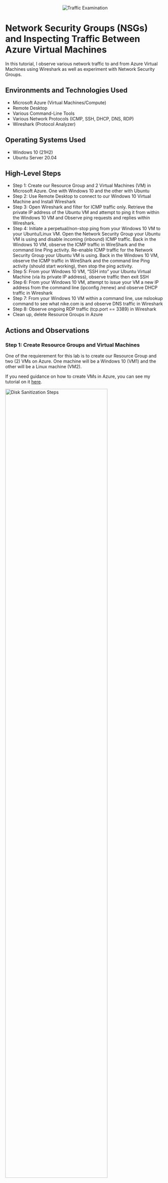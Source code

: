 <p align="center">
<img src="https://i.imgur.com/Ua7udoS.png" alt="Traffic Examination"/>
</p>

<h1>Network Security Groups (NSGs) and Inspecting Traffic Between Azure Virtual Machines</h1>
In this tutorial, I observe various network traffic to and from Azure Virtual Machines using Wireshark as well as experiment with Network Security Groups. <br />

<h2>Environments and Technologies Used</h2>

- Microsoft Azure (Virtual Machines/Compute)
- Remote Desktop
- Various Command-Line Tools
- Various Network Protocols (ICMP, SSH, DHCP, DNS, RDP)
- Wireshark (Protocol Analyzer)

<h2>Operating Systems Used </h2>

- Windows 10 (21H2)
- Ubuntu Server 20.04

<h2>High-Level Steps</h2>

- Step 1: Create our Resource Group and 2 Virtual Machines (VM) in Microsoft Azure. One with Windows 10 and the other with Ubuntu
- Step 2: Use Remote Desktop to connect to our Windows 10 Virtual Machine and Install Wireshark 
- Step 3: Open Wireshark and filter for ICMP traffic only. Retrieve the private IP address of the Ubuntu VM and attempt to ping it from within the Windows 10 VM and     Observe ping requests and replies within Wireshark.
- Step 4: Initiate a perpetual/non-stop ping from your Windows 10 VM to your Ubuntu/Linux VM. Open the Network Security Group your Ubuntu VM is using and disable incoming (inbound) ICMP traffic. Back in the Windows 10 VM, observe the ICMP traffic in WireShark and the command line Ping activity.
Re-enable ICMP traffic for the Network Security Group your Ubuntu VM is using. Back in the Windows 10 VM, observe the ICMP traffic in WireShark and the command line Ping activity (should start working), then stop the ping activity.
- Step 5: From your Windows 10 VM, “SSH into” your Ubuntu Virtual Machine (via its private IP address), observe traffic then exit SSH
- Step 6: From your Windows 10 VM, attempt to issue your VM a new IP address from the command line (ipconfig /renew) and observe DHCP traffic in Wireshark
- Step 7: From your Windows 10 VM within a command line, use nslookup command to see what nike.com is and observe DNS traffic in Wireshark
- Step 8: Observe ongoing RDP traffic (tcp.port == 3389) in Wireshark
- Clean up, delete Resource Groups in Azure

<h2>Actions and Observations</h2>
<p>
<p>

<h3>Step 1: Create Resource Groups and Virtual Machines</h3>
One of the requierement for this lab is to create our Resource Group and two (2) VMs on Azure. One machine will be a Windows 10 (VM1) and the other will be a Linux machine (VM2).<br/>

<p></p>

If you need guidance on how to create VMs in Azure, you can see my tutorial on it [here](https://github.com/afisaminou/Create-an-Azure-Account-and-Deploy-a-Virtual-Machine).

<p></p>

<p></p>


<img src="https://i.imgur.com/jIrniNI.png" height="80%" width="80%" alt="Disk Sanitization Steps"/>
<br />

<h3>Step 2: Download Wireshark via RDP on Windows Virtual Machine (VM1) </h3>
<p></p>

Use Remote Desktop to connect to our Windows 10 Virtual Machine (VM1) using the Public IP address and Install [Wireshark](https://www.wireshark.org/download.html) in there.
<p

<p></p>

<img src="https://i.imgur.com/Vq6wpon.png" height="80%" width="80%" alt="Disk Sanitization Steps"/>
</p>
<h3>Step 3: Observe ICMP Traffic</h3>
Once Wireshark downloaded and Installed in Windows 10 VM (VM1), I opened and filtered for ICMP traffic only. Then using Powershell and the private IP address of the Ubuntu VM (VM2) I attempted to ping it from within the Windows 10 VM and Observed ping requests and replies within Wireshark from both Virtual Machines.

<br />
<p>
<img src="https://i.imgur.com/78h2KX8.png" height="80%" width="80%" alt="Disk Sanitization Steps"/>
</p>
<p>
<h3>Step 4: </h3>
<p></p>
 
Now, after I Initiated a perpetual/non-stop ping from our Windows 10 VM to our Ubuntu/Linux VM, let's Open the Network Security Group using by the Ubuntu VM, disable incoming (inbound) ICMP traffic and observe the ICMP traffic in WireShark and the command line Ping activity.
<br/>
<img src="https://i.imgur.com/VLuPiCJ.png" height="80%" width="80%" alt="Disk Sanitization Steps"/>
</p>
Observe the ping request times out after the firewall rule was put in place (*note - The ping request timed out due to the ICMP traffic being denied as the firewall rule blocked the traffic).
<br />
<img src="https://i.imgur.com/1qmVWEA.png" height="80%" width="80%" alt="Disk Sanitization Steps"/>
</p>
<p>
Back to VM2’s Network Security Group to "Allow" the Inbound Security Rule that was set up to deny so the incoming ICMP traffic would be allowed to VM2 again. We can see that Re-enable ICMP traffic for the Network Security Group in Ubuntu VM bring back ping requests and replies within wireshark. Now we can stop the ping activity by preessing "Control" + "C".
<br />
<img src="https://i.imgur.com/Tcu7L1u.png" height="80%" width="80%" alt="Disk Sanitization Steps"/>
</p>
<h3>Step 5: Observe SSH Traffic </h3>
<p></p>  
  
I then filtered for SSH (Secure Shell) traffic in Wireshark and used the PowerShell terminal to “SSH into” VM2. Connecting to VM2 using SSH, along with typing and executing commends, generated SSH packets that could be observed in Wireshark. Using the “exit” command to end the SSH session.
<br />
<img src="https://i.imgur.com/gD7kvlG.png" height="80%" width="80%" alt="Disk Sanitization Steps"/>
<p>
<h3>Step 6: Observe DHCP Traffic </h3>
<p></p>
 
To observe DHCP (Dynamic Host Configuration Protocol) traffic which is the network protocol responsible for automatically assigning IP addresses, let's filter for DHCP traffic in Wireshark and used the “ipconfig /renew” command to attempt to issue a new IP address to VM1. Although the private IP address did not change, Wireshark shows that there was a request and acknowledgement, so DHCP traffic was generated.
<br />
<img src="https://i.imgur.com/1COIRiA.png" height="80%" width="80%" alt="Disk Sanitization Steps"/>
<p>
<h3>Step 7: Observe DNS Traffic </h3>
<p></p>
In Wireshark, I filtered for DNS (Domain Name System)  traffic and used the “nslookup” command for www.nike.com. This command basically asks our DNS server what is nike's IP address. DNS is the network protocol that transforms Fully Qualified Domain Names (FQDNs) into their assigned IP addresses.
<br />
<img src="https://i.imgur.com/3GeBfeC.png" height="80%" width="80%" alt="Disk Sanitization Steps"/>
<p>
<h3>Step 8: Observe RDP Traffic </h3>
<p></p>
 Finally, I will filter for RDP (Remote Desk Protocol) traffic by using the TCP port number (tcp.port==3389). RDP is the protocol that allows the remote connection to another computer and complete control of the Graphical User Interface (GUI). RDP traffic was continually generated 
<br />
<img src="https://i.imgur.com/bfO6tMe.png" height="80%" width="80%" alt="Disk Sanitization Steps"/>
</p>
Thank you for checking out this tutorial. It should have helped you gain a better understanding of network protocols and how network traffic works.


**REMEMBER TO DELETE YOUR RESOURCES ONCE YOU ARE DONE WITH THE LAB!**
